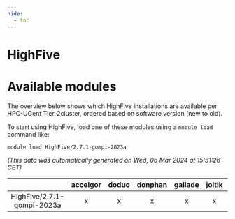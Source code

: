 ```yaml
---
hide:
  - toc
---
```


HighFive
========

# Available modules


The overview below shows which HighFive installations are available per HPC-UGent Tier-2cluster, ordered based on software version (new to old).

To start using HighFive, load one of these modules using a `module load` command like:

```shell
module load HighFive/2.7.1-gompi-2023a
```

*(This data was automatically generated on Wed, 06 Mar 2024 at 15:51:26 CET)*  

| |accelgor|doduo|donphan|gallade|joltik|skitty|
| :---: | :---: | :---: | :---: | :---: | :---: | :---: |
|HighFive/2.7.1-gompi-2023a|x|x|x|x|x|x|
